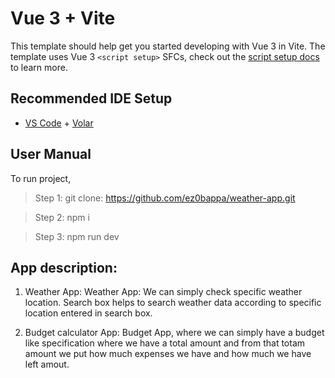 # Vue 3 + Vite

This template should help get you started developing with Vue 3 in Vite. The template uses Vue 3 `<script setup>` SFCs, check out the [script setup docs](https://v3.vuejs.org/api/sfc-script-setup.html#sfc-script-setup) to learn more.

## Recommended IDE Setup

- [VS Code](https://code.visualstudio.com/) + [Volar](https://marketplace.visualstudio.com/items?itemName=Vue.volar)

## User Manual
To run project,

> Step 1: git clone: https://github.com/ez0bappa/weather-app.git

> Step 2: npm i

> Step 3: npm run dev

## App description: 

1. Weather App:
     Weather App: We can simply check specific weather location. Search box helps to search weather data according to specific location entered in search box.

2. Budget calculator App: 
     Budget App, where we can simply have a budget like specification where we have a total amount and from that totam amount we put how much expenses we have and how much we have left amout. 
